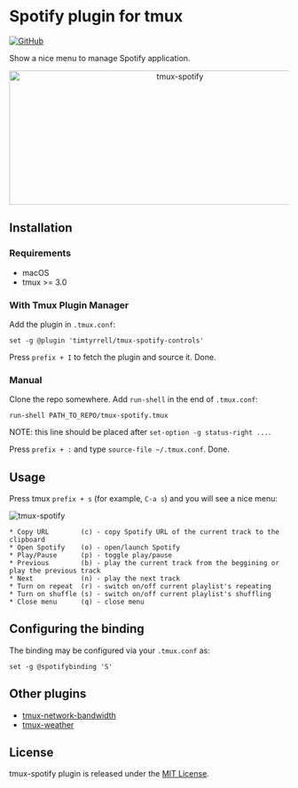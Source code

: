 # Spotify plugin for tmux
[![GitHub](https://img.shields.io/github/license/xamut/tmux-spotify)](https://opensource.org/licenses/MIT)

Show a nice menu to manage Spotify application.

<p align="center">
  <img src="https://github.com/xamut/tmux-spotify/raw/master/assets/tmux-spotify.gif" alt="tmux-spotify"  width=600 height=242>
</p>

## Installation
### Requirements
* macOS
* tmux >= 3.0

### With Tmux Plugin Manager
Add the plugin in `.tmux.conf`:
```
set -g @plugin 'timtyrrell/tmux-spotify-controls'
```
Press `prefix + I` to fetch the plugin and source it. Done.

### Manual
Clone the repo somewhere. Add `run-shell` in the end of `.tmux.conf`:

```
run-shell PATH_TO_REPO/tmux-spotify.tmux
```
NOTE: this line should be placed after `set-option -g status-right ...`.

Press `prefix + :` and type `source-file ~/.tmux.conf`. Done.

## Usage
Press tmux `prefix + s` (for example, `C-a s`) and you will see a nice menu:

![tmux-spotify](./assets/spotify-menu.png)

```
* Copy URL        (c) - copy Spotify URL of the current track to the clipboard
* Open Spotify    (o) - open/launch Spotify
* Play/Pause      (p) - toggle play/pause
* Previous        (b) - play the current track from the beggining or play the previous track
* Next            (n) - play the next track
* Turn on repeat  (r) - switch on/off current playlist's repeating
* Turn on shuffle (s) - switch on/off current playlist's shuffling
* Close menu      (q) - close menu
```

## Configuring the binding

The binding may be configured via your `.tmux.conf` as:

```
set -g @spotifybinding 'S'
```

## Other plugins
* [tmux-network-bandwidth](https://github.com/xamut/tmux-network-bandwidth)
* [tmux-weather](https://github.com/xamut/tmux-weather)

## License
tmux-spotify plugin is released under the [MIT License](https://opensource.org/licenses/MIT).
